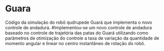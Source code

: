 # Guara

Código da simulação do robô qudrupede Guará que implementa o novo controle de andadura.
#Implementou-se um novo controle de andadura baseado no controle de trajetória das patas do Guará utilizando como parâmetros de otimização do controle a taxa de variação da quantidade de momento angular e linear no centro instantâneo de rotação do robô.
